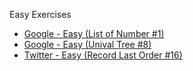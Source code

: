 Easy Exercises

- [Google - Easy (List of Number #1)](https://github.com/brunofaria27/daily-coding-problem/blob/main/Easy/google-list-of-number.py)
- [Google - Easy (Unival Tree #8)](https://github.com/brunofaria27/daily-coding-problem/blob/main/Easy/google-unival-tree.py)
- [Twitter - Easy (Record Last Order #16)](https://github.com/brunofaria27/daily-coding-problem/blob/main/Easy/twitter-record-last-order.py.py)
